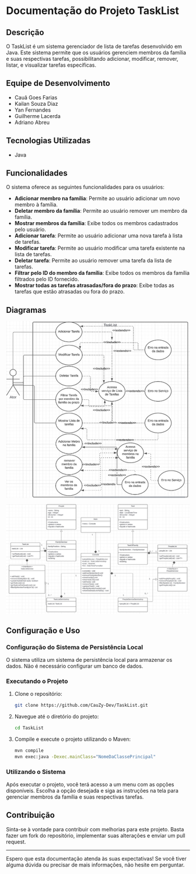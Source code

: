 # Documentação do Projeto TaskList

## Descrição

O TaskList é um sistema gerenciador de lista de tarefas desenvolvido em Java. Este sistema permite que os usuários gerenciem membros da família e suas respectivas tarefas, possibilitando adicionar, modificar, remover, listar, e visualizar tarefas específicas.

## Equipe de Desenvolvimento

- Cauã Goes Farias
- Kailan Souza Diaz
- Yan Fernandes
- Guilherme Lacerda
- Adriano Abreu

## Tecnologias Utilizadas

- Java

## Funcionalidades

O sistema oferece as seguintes funcionalidades para os usuários:

- **Adicionar membro na família**: Permite ao usuário adicionar um novo membro à família.
- **Deletar membro da família**: Permite ao usuário remover um membro da família.
- **Mostrar membros da família**: Exibe todos os membros cadastrados pelo usuário.
- **Adicionar tarefa**: Permite ao usuário adicionar uma nova tarefa à lista de tarefas.
- **Modificar tarefa**: Permite ao usuário modificar uma tarefa existente na lista de tarefas.
- **Deletar tarefa**: Permite ao usuário remover uma tarefa da lista de tarefas.
- **Filtrar pelo ID do membro da família**: Exibe todos os membros da família filtrados pelo ID fornecido.
- **Mostrar todas as tarefas atrasadas/fora do prazo**: Exibe todas as tarefas que estão atrasadas ou fora do prazo.

## Diagramas

![image](.github/actor-diagram.png)

![image](.github/class-diagram.jpeg)

## Configuração e Uso

### Configuração do Sistema de Persistência Local

O sistema utiliza um sistema de persistência local para armazenar os dados. Não é necessário configurar um banco de dados.

### Executando o Projeto

1. Clone o repositório:

   ```bash
   git clone https://github.com/CauZy-Dev/TaskList.git
   ```

2. Navegue até o diretório do projeto:

   ```bash
   cd TaskList
   ```

3. Compile e execute o projeto utilizando o Maven:

   ```bash
   mvn compile
   mvn exec:java -Dexec.mainClass="NomeDaClassePrincipal"
   ```

### Utilizando o Sistema

Após executar o projeto, você terá acesso a um menu com as opções disponíveis. Escolha a opção desejada e siga as instruções na tela para gerenciar membros da família e suas respectivas tarefas.

## Contribuição

Sinta-se à vontade para contribuir com melhorias para este projeto. Basta fazer um fork do repositório, implementar suas alterações e enviar um pull request.

---

Espero que esta documentação atenda às suas expectativas! Se você tiver alguma dúvida ou precisar de mais informações, não hesite em perguntar.
